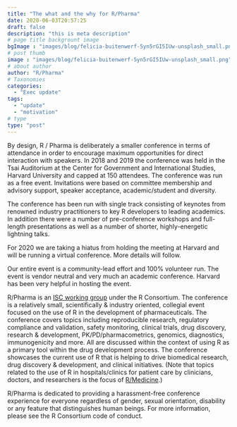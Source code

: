 ```yaml
---
title: "The what and the why for R/Pharma"
date: 2020-06-03T20:57:25
draft: false
description: "this is meta description"
# page title backgrount image
bgImage : "images/blog/felicia-buitenwerf-5yn5rGI5IUw-unsplash_small.png"
# post thumb
image : "images/blog/felicia-buitenwerf-5yn5rGI5IUw-unsplash_small.png"
# about author
author: "R/Pharma"
# Taxonomies
categories:
  - "Exec update"
tags:
  - "update"
  - "motivation"
# type
type: "post"
---
```


By design, R / Pharma is deliberately a smaller conference in terms of attendance in order to encourage maximum opportunities for direct interaction with speakers. In 2018 and 2019 the conference was held in the Tsai Auditorium at the Center for Government and International Studies, Harvard University and capped at 150 attendees. The conference was run as a free event. Invitations were based on committee membership and advisory support, speaker acceptance, academic/student and diversity.

The conference has been run with single track consisting of keynotes from renowned industry practitioners to key R developers to leading academics.  In addition there were a number of pre-conference workshops and full-length presentations as well as a number of shorter, highly-energetic lightning talks.

For 2020 we are taking a hiatus from holding the meeting at Harvard and will be running a virtual conference.  More details will follow.

Our entire event is a community-lead effort and 100% volunteer run. The event is vendor neutral and very much an academic conference. Harvard has been very helpful in hosting the event.

R/Pharma is an [ISC working group](https://www.r-consortium.org/projects/isc-working-groups) under the R Consortium. The conference is a relatively small, scientifically & industry oriented, collegial event focused on the use of R in the development of pharmaceuticals. The conference covers topics including reproducible research, regulatory compliance and validation, safety monitoring, clinical trials, drug discovery, research & development, PK/PD/pharmacometrics, genomics, diagnostics, immunogenicity and more. All are discussed within the context of using R as a primary tool within the drug development process. The conference showcases the current use of R that is helping to drive biomedical research, drug discovery & development, and clinical initiatives. (Note that topics related to the use of R in hospitals/clinics for patient care by clinicians, doctors, and researchers is the focus of [R/Medicine](https://events.linuxfoundation.org/r-medicine/).)

R/Pharma is dedicated to providing a harassment-free conference experience for everyone regardless of gender, sexual orientation, disability or any feature that distinguishes human beings. For more information, please see the R Consortium code of conduct.
